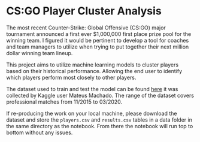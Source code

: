 # CS:GO Player Cluster Analysis

The most recent Counter-Strike: Global Offensive (CS:GO) major tournament announced a first ever $1,000,000 first place prize pool for the winning team. I figured it would be pertinent to develop a tool for coaches and team managers to utilize when trying to put together their next million dollar winning team lineup.

This project aims to utilize machine learning models to cluster players based on their historical performance. Allowing the end user to identify which players perform most closely to other players.

The dataset used to train and test the model can be found [here](https://www.kaggle.com/mateusdmachado/csgo-professional-matches) it was collected by Kaggle user Mateus Machado. The range of the dataset covers professional matches from 11/2015 to 03/2020.

If re-producing the work on your local machine, please download the dataset and store the `players.csv` and `results.csv` tables in a data folder in the same directory as the notebook. From there the notebook will run top to bottom without any issues.